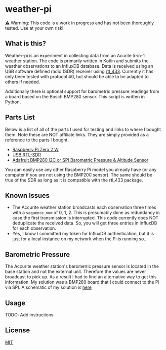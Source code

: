 # weather-pi

:warning: Warning: This code is a work in progress and has not been thoroughly 
tested. Use at your own risk!

## What is this?

Weather-pi is an experiment in collecting data from an Acurite 5-in-1 weather station.
The code is primarily written in Kotlin and submits the weather observations to
an InfluxDB database. Data is received using an USB software defined radio (SDR)
receiver using [rtl_433](https://github.com/merbanan/rtl_433). Currently it has only 
been tested with protocol 40, but should be able to be adapted to others if needed.

Additionally there is optional support for barometric pressure readings from a board
based on the Bosch BMP280 sensor. This script is written in Python.

## Parts List

Below is a list of all of the parts I used for testing and links to where I bought
them. Note these are NOT affiliate links. They are simply provided as a reference
to the parts I bought. 

  * [Raspberry Pi Zero 2 W](https://www.raspberrypi.com/products/raspberry-pi-zero-2-w/)
  * [USB RTL-SDR](https://www.amazon.com/gp/product/B009U7WZCA/ref=ppx_yo_dt_b_search_asin_title)
  * [Adafruit BMP280 I2C or SPI Barometric Pressure & Altitude Sensor](https://www.pishop.us/product/adafruit-bmp280-i2c-or-spi-barometric-pressure-altitude-sensor/)
  
You can easily use any other Raspberry Pi model you already have (or any computer
if you are not using the BMP200 sensor). The same should be true of the SDR as long
as it is compatible with the rtl_433 package.

## Known Issues

  * The Accurite weather station broadcasts each observation three times with a `sequence_num`
    of 0, 1, 2. This is presumably done as redundancy in case the first transmission is interrupted. 
    This code currently does NOT deduplicate the received data. So, you will get three entries in 
    InfluxDB for each observation. 
  * Yes, I know I committed my token for InfluxDB authentication, but it is just for a local
    instance on my network when the Pi is running so... 

## Barometric Pressure

The Accurite weather station's barometric pressure sensor is located in the base station and
not the external unit. Therefore the values are never broadcast to pick up. As a result I had 
to find an alternative way to get this information. My solution was a BMP280 board that I could
connect to the PI via SPI. A schematic of my solution is [here](barometer_connections_spi.png)

## Usage 

TODO: Add instructions

## License

[MIT](LICENSE)
